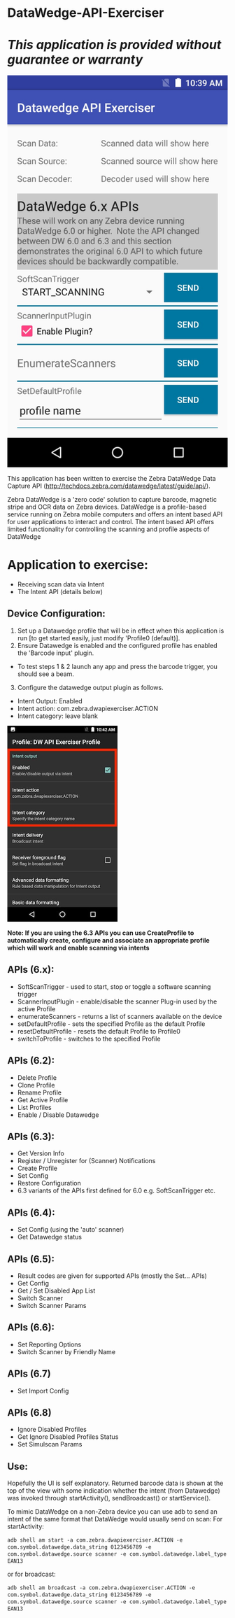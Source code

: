 # DataWedge-API-Exerciser

*This application is provided without guarantee or warranty*
=========================================================

![Image of DataWedge API Exerciser](./DW-API-Exerciser.jpg)

This application has been written to exercise the Zebra DataWedge Data Capture API (http://techdocs.zebra.com/datawedge/latest/guide/api/).

Zebra DataWedge is a 'zero code' solution to capture barcode, magnetic stripe and OCR data on Zebra devices.  DataWedge is a profile-based service running on Zebra mobile computers and offers an intent based API for user applications to interact and control.  The intent based API offers limited functionality for controlling the scanning and profile aspects of DataWedge

# Application to exercise:
* Receiving scan data via Intent
* The Intent API (details below)

## Device Configuration:
1. Set up a Datawedge profile that will be in effect when this application is run [to get started easily, just modify 'Profile0 (default)].  
2. Ensure Datawedge is enabled and the configured profile has enabled the 'Barcode input' plugin.  
  * To test steps 1 & 2 launch any app and press the barcode trigger, you should see a beam.
3. Configure the datawedge output plugin as follows.
  * Intent Output: Enabled
  * Intent action: com.zebra.dwapiexerciser.ACTION
  * Intent category: leave blank
  
![Image of Datawedge Configuration](./DW-config.jpg)

**Note: If you are using the 6.3 APIs you can use CreateProfile to automatically create, configure and associate an appropriate profile which will work and enable scanning via intents**

## APIs (6.x):
* SoftScanTrigger - used to start, stop or toggle a software scanning trigger
* ScannerInputPlugin - enable/disable the scanner Plug-in used by the active Profile
* enumerateScanners - returns a list of scanners available on the device
* setDefaultProfile - sets the specified Profile as the default Profile
* resetDefaultProfile - resets the default Profile to Profile0
* switchToProfile - switches to the specified Profile

## APIs (6.2):
* Delete Profile
* Clone Profile
* Rename Profile
* Get Active Profile
* List Profiles
* Enable / Disable Datawedge

## APIs (6.3):
* Get Version Info
* Register / Unregister for (Scanner) Notifications
* Create Profile
* Set Config
* Restore Configuration
* 6.3 variants of the APIs first defined for 6.0 e.g. SoftScanTrigger etc.

## APIs (6.4):
* Set Config (using the 'auto' scanner)
* Get Datawedge status

## APIs (6.5):
* Result codes are given for supported APIs (mostly the Set... APIs)
* Get Config
* Get / Set Disabled App List
* Switch Scanner
* Switch Scanner Params

## APIs (6.6):
* Set Reporting Options
* Switch Scanner by Friendly Name

## APIs (6.7)
* Set Import Config

## APIs (6.8)
* Ignore Disabled Profiles
* Get Ignore Disabled Profiles Status
* Set Simulscan Params

## Use:
Hopefully the UI is self explanatory.  Returned barcode data is shown at the top of the view with some indication whether the intent (from Datawedge) was invoked through startActivity(), sendBroadcast() or startService().

To mimic DataWedge on a non-Zebra device you can use adb to send an intent of the same format that DataWedge would usually send on scan:
For startActivity:
```
adb shell am start -a com.zebra.dwapiexerciser.ACTION -e com.symbol.datawedge.data_string 0123456789 -e com.symbol.datawedge.source scanner -e com.symbol.datawedge.label_type EAN13
```
or for broadcast:
```
adb shell am broadcast -a com.zebra.dwapiexerciser.ACTION -e com.symbol.datawedge.data_string 0123456789 -e com.symbol.datawedge.source scanner -e com.symbol.datawedge.label_type EAN13
```


